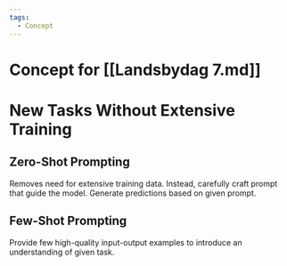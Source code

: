 ```yaml
---
tags:
  - Concept
---
```

# Concept for [[Landsbydag 7.md]]

# New Tasks Without Extensive Training

## Zero-Shot Prompting

Removes need for extensive training data. Instead, carefully craft prompt that guide the model. Generate predictions based on given prompt.

## Few-Shot Prompting

Provide few high-quality input-output examples to introduce an understanding of given task.